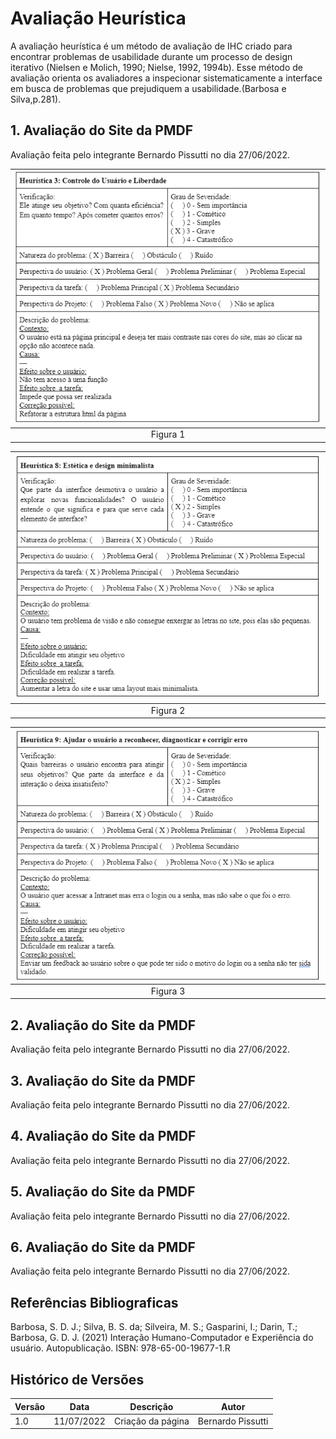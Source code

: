 # Avaliação Heurística
A avaliação heurística é um método de avaliação de IHC criado para encontrar problemas de usabilidade durante um
processo de design iterativo (Nielsen e Molich, 1990; Nielse, 1992, 1994b). Esse método de avaliação orienta os 
avaliadores a inspecionar sistematicamente a interface em busca de problemas que prejudiquem a usabilidade.(Barbosa e Silva,p.281).

## 1. Avaliação do Site da PMDF
Avaliação feita pelo integrante Bernardo Pissutti no dia 27/06/2022.

|![tabela heuristica](../../_media/avaliacaopmdf01.png)|
|:-----------------------------------------------:|
|                    Figura 1                     |

| ![tabela heuristica](../../_media/avaliacaopmdf02.png) |
|:-------------------------------------------------:|
|                     Figura 2                      |

| ![tabela heuristica](../../_media/avaliacaopmdf03.png)|
|:-------------------------------------------------:|
|                     Figura 3                      |

## 2. Avaliação do Site da PMDF
Avaliação feita pelo integrante Bernardo Pissutti no dia 27/06/2022.

## 3. Avaliação do Site da PMDF
Avaliação feita pelo integrante Bernardo Pissutti no dia 27/06/2022.

## 4. Avaliação do Site da PMDF
Avaliação feita pelo integrante Bernardo Pissutti no dia 27/06/2022.

## 5. Avaliação do Site da PMDF
Avaliação feita pelo integrante Bernardo Pissutti no dia 27/06/2022.

## 6. Avaliação do Site da PMDF
Avaliação feita pelo integrante Bernardo Pissutti no dia 27/06/2022.

## Referências Bibliograficas
Barbosa, S. D. J.; Silva, B. S. da; Silveira, M. S.; Gasparini, I.; Darin, T.; Barbosa, G. D. J. (2021)
Interação Humano-Computador e Experiência do usuário. Autopublicação. ISBN: 978-65-00-19677-1.R

## Histórico de Versões
| Versão | Data       | Descrição         | Autor             |
| ------ | ---------- |-------------------|-------------------|
| 1.0    | 11/07/2022 | Criação da página | Bernardo Pissutti |
